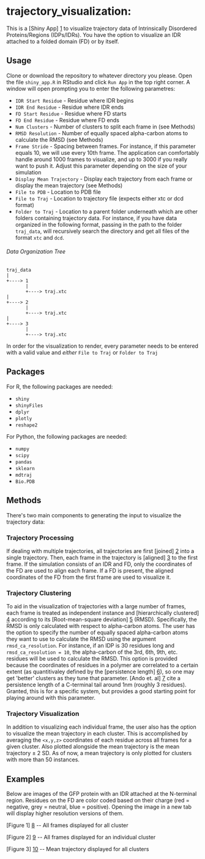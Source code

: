 # trajectory_visualization: 


This is a [Shiny App] [1] to visualize trajectory data of Intrinsically Disordered Proteins/Regions (IDPs/IDRs). You have the option to visualize an IDR attached to a folded domain (FD) or by itself. 



## Usage

Clone or download the repository to whatever directory you please. Open the file `shiny_app.R` in RStudio and click `Run App` in the top right corner. A window will open prompting you to enter the following parametres: 

* `IDR Start Residue` - Residue where IDR begins
* `IDR End Residue` - Residue where IDR ends
* `FD Start Residue` - Residue where FD starts
* `FD End Residue` - Residue where FD ends
* `Num Clusters` - Number of clusters to split each frame in (see Methods)
* `RMSD Resolution` - Number of equally spaced alpha-carbon atoms to calculate the RMSD (see Methods)
* `Frame Stride` - Spacing between frames. For instance, if this parameter equals 10, we will use every 10th frame. The application can comfortably handle around 1000 frames to visualize, and up to 3000 if you really want to push it. Adjust this parameter depending on the size of your simulation
* `Display Mean Trajectory` - Display each trajectory from each frame or display the mean trajectory (see Methods)
* `File to PDB` - Location to PDB file 
* `File to Traj` - Location to trajectory file (expects either xtc or dcd format)
* `Folder to Traj` - Location to a parent folder underneath which are other folders containing trajectory data. For instance, if you have data organized in the following format, passing in the path to the folder `traj_data`, will recursively search the directory and get all files of the format `xtc` and `dcd`. 

###### Data Organization Tree
    traj_data
    |
    +----> 1
           |
           +----> traj.xtc
    |
    +----> 2
           |
           +----> traj.xtc
    |
    +----> 3
           |
           +----> traj.xtc

In order for the visualization to render, every parameter needs to be entered with a valid value and *either* `File to Traj` or `Folder to Traj`



## Packages 
For R, the following packages are needed:

* `shiny` 
* `shinyFiles` 
* `dplyr`
* `plotly`
* `reshape2`

For Python, the following packages are needed:

* `numpy` 
* `scipy` 
* `pandas`
* `sklearn`
* `mdtraj`
* `Bio.PDB`


## Methods

There's two main components to generating the input to visualize the trajectory data: 

### Trajectory Processing

If dealing with multiple trajectories, all trajectories are first [joined] [2] into a single trajectory. Then, each frame in the trajectory is [aligned] [3] to the first frame. If the simulation consists of an IDR and FD, only the coordinates of the FD are used to align each frame. If a FD is present, the aligned coordinates of the FD from the first frame are used to visualize it. 

### Trajectory Clustering

To aid in the visualization of trajectories with a large number of frames, each frame is treated as independent instance and [hierarchically clustered] [4] according to its [Root-mean-square deviation] [5] (RMSD). Specifically, the RMSD is only calculated with respect to alpha-carbon atoms. The user has the option to specify the number of equally spaced alpha-carbon atoms they want to use to calculate the RMSD using the argument `rmsd_ca_resolution`. For instance, if an IDP is 30 residues long and `rmsd_ca_resolution = 10`, the alpha-carbon of the 3rd, 6th, 9th, etc. residues will be used to calculate the RMSD. This option is provided because the coordinates of residues in a polymer are correlated to a certain extent (as quantitivaley defined by the [persistence length] [6]), so one may get 'better' clusters as they tune that parameter. [Ando et. al] [7] cite a persistence length of a C-terminal tail around 1nm (roughly 3 residues). Granted, this is for a specific system, but provides a good starting point for playing around with this parameter. 

### Trajectory Visualization

In addition to visualizing each individual frame, the user also has the option to visualize the mean trajectory in each cluster. This is accomplished by averaging the `<x,y,z>` coordinates of each residue across all frames for a given cluster. Also plotted alongside the mean trajectory is the mean trajectory ± 2 SD. As of now, a mean trajectory is only plotted for clusters with more than 50 instances.  


## Examples

Below are images of the GFP protein with an IDR attached at the N-terminal region. Residues on the FD are color coded based on their charge (red = negative, grey = neutral, blue = positive). Opening the image in a new tab will display higher resolution versions of them. 

[Figure 1] [8] -- All frames displayed for all cluster

[Figure 2] [9] -- All frames displayed for an individual cluster

[Figure 3] [10] -- Mean trajectory displayed for all clusters







[1]: https://www.shinyapps.io
[2]: https://mdtraj.org/1.9.4/api/generated/mdtraj.join.html?highlight=join#mdtraj.join
[3]: https://mdtraj.org/1.9.4/api/generated/mdtraj.Trajectory.superpose.html?highlight=superpose#mdtraj.Trajectory.superpose 
[4]: https://scikit-learn.org/stable/modules/clustering.html#hierarchical-clustering
[5]: https://en.wikipedia.org/wiki/Root-mean-square_deviation_of_atomic_positions
[6]: https://en.wikipedia.org/wiki/Persistence_length
[7]: https://chemistry-europe.onlinelibrary.wiley.com/doi/full/10.1002/cphc.200800210
[8]: https://imgur.com/jf1e1hp
[9]: https://imgur.com/xLYrXV9
[10]: https://imgur.com/pStTl1X



